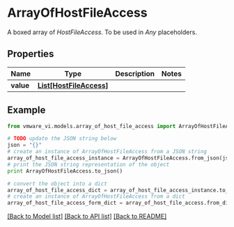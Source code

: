 # ArrayOfHostFileAccess

A boxed array of *HostFileAccess*. To be used in *Any* placeholders. 

## Properties
Name | Type | Description | Notes
------------ | ------------- | ------------- | -------------
**value** | [**List[HostFileAccess]**](HostFileAccess.md) |  | 

## Example

```python
from vmware_vi.models.array_of_host_file_access import ArrayOfHostFileAccess

# TODO update the JSON string below
json = "{}"
# create an instance of ArrayOfHostFileAccess from a JSON string
array_of_host_file_access_instance = ArrayOfHostFileAccess.from_json(json)
# print the JSON string representation of the object
print ArrayOfHostFileAccess.to_json()

# convert the object into a dict
array_of_host_file_access_dict = array_of_host_file_access_instance.to_dict()
# create an instance of ArrayOfHostFileAccess from a dict
array_of_host_file_access_form_dict = array_of_host_file_access.from_dict(array_of_host_file_access_dict)
```
[[Back to Model list]](../README.md#documentation-for-models) [[Back to API list]](../README.md#documentation-for-api-endpoints) [[Back to README]](../README.md)


